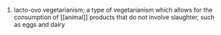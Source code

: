 1. lacto-ovo vegetarianism; a type of vegetarianism which allows for the consumption of [[animal]] products that do not involve slaughter, such as eggs and dairy